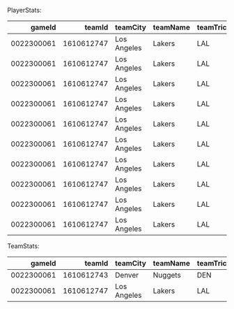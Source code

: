 PlayerStats:

|     gameId |     teamId | teamCity    | teamName   | teamTricode   | teamSlug   |   personId | firstName   | familyName   | nameI        | playerSlug      | position   | comment   |   jerseyNum | minutes   |   points |   contestedShots |   contestedShots2pt |   contestedShots3pt |   deflections |   chargesDrawn |   screenAssists |   screenAssistPoints |   looseBallsRecoveredOffensive |   looseBallsRecoveredDefensive |   looseBallsRecoveredTotal |   offensiveBoxOuts |   defensiveBoxOuts |   boxOutPlayerTeamRebounds |   boxOutPlayerRebounds |   boxOuts |
|-----------:|-----------:|:------------|:-----------|:--------------|:-----------|-----------:|:------------|:-------------|:-------------|:----------------|:-----------|:----------|------------:|:----------|---------:|-----------------:|--------------------:|--------------------:|--------------:|---------------:|----------------:|---------------------:|-------------------------------:|-------------------------------:|---------------------------:|-------------------:|-------------------:|---------------------------:|-----------------------:|----------:|
| 0022300061 | 1610612747 | Los Angeles | Lakers     | LAL           | lakers     |    1627752 | Taurean     | Prince       | T. Prince    | taurean-prince  | F          |           |          12 | 29:53     |       18 |                7 |                   4 |                   3 |             1 |              0 |               0 |                    0 |                              0 |                              0 |                          0 |                  0 |                  1 |                          1 |                      0 |         1 |
| 0022300061 | 1610612747 | Los Angeles | Lakers     | LAL           | lakers     |       2544 | LeBron      | James        | L. James     | lebron-james    | F          |           |          23 | 29:01     |       21 |                5 |                   4 |                   1 |             1 |              0 |               0 |                    0 |                              2 |                              0 |                          2 |                  0 |                  1 |                          1 |                      0 |         1 |
| 0022300061 | 1610612747 | Los Angeles | Lakers     | LAL           | lakers     |     203076 | Anthony     | Davis        | A. Davis     | anthony-davis   | C          |           |           3 | 34:09     |       17 |                9 |                   6 |                   3 |             1 |              0 |               5 |                   11 |                              1 |                              0 |                          1 |                  0 |                  1 |                          1 |                      1 |         1 |
| 0022300061 | 1610612747 | Los Angeles | Lakers     | LAL           | lakers     |    1630559 | Austin      | Reaves       | A. Reaves    | austin-reaves   | G          |           |          15 | 31:20     |       14 |                4 |                   3 |                   1 |             3 |              1 |               0 |                    0 |                              1 |                              0 |                          1 |                  0 |                  0 |                          0 |                      0 |         0 |
| 0022300061 | 1610612747 | Los Angeles | Lakers     | LAL           | lakers     |    1626156 | D'Angelo    | Russell      | D. Russell   | dangelo-russell | G          |           |           1 | 36:11     |       11 |                3 |                   2 |                   1 |             6 |              0 |               0 |                    0 |                              0 |                              0 |                          0 |                  0 |                  0 |                          0 |                      0 |         0 |
| 0022300061 | 1610612747 | Los Angeles | Lakers     | LAL           | lakers     |    1629060 | Rui         | Hachimura    | R. Hachimura | rui-hachimura   |            |           |          28 | 14:38     |        6 |                2 |                   2 |                   0 |             2 |              0 |               0 |                    0 |                              0 |                              0 |                          0 |                  1 |                  0 |                          1 |                      1 |         1 |
| 0022300061 | 1610612747 | Los Angeles | Lakers     | LAL           | lakers     |    1629216 | Gabe        | Vincent      | G. Vincent   | gabe-vincent    |            |           |           7 | 22:18     |        6 |                2 |                   2 |                   0 |             2 |              0 |               0 |                    0 |                              0 |                              0 |                          0 |                  0 |                  0 |                          0 |                      0 |         0 |
| 0022300061 | 1610612747 | Los Angeles | Lakers     | LAL           | lakers     |    1629637 | Jaxson      | Hayes        | J. Hayes     | jaxson-hayes    |            |           |          11 | 6:54      |        0 |                1 |                   0 |                   1 |             0 |              0 |               0 |                    0 |                              0 |                              0 |                          0 |                  0 |                  1 |                          1 |                      0 |         1 |
| 0022300061 | 1610612747 | Los Angeles | Lakers     | LAL           | lakers     |    1629629 | Cam         | Reddish      | C. Reddish   | cam-reddish     |            |           |           5 | 17:38     |        7 |                3 |                   1 |                   2 |             0 |              0 |               0 |                    0 |                              0 |                              0 |                          0 |                  0 |                  0 |                          0 |                      0 |         0 |
| 0022300061 | 1610612747 | Los Angeles | Lakers     | LAL           | lakers     |    1626174 | Christian   | Wood         | C. Wood      | christian-wood  |            |           |          35 | 15:28     |        7 |                3 |                   2 |                   1 |             0 |              0 |               1 |                    3 |                              0 |                              0 |                          0 |                  0 |                  0 |                          0 |                      0 |         0 |

TeamStats:

|     gameId |     teamId | teamCity    | teamName   | teamTricode   | teamSlug   | minutes       |   points |   contestedShots |   contestedShots2pt |   contestedShots3pt |   deflections |   chargesDrawn |   screenAssists |   screenAssistPoints |   looseBallsRecoveredOffensive |   looseBallsRecoveredDefensive |   looseBallsRecoveredTotal |   offensiveBoxOuts |   defensiveBoxOuts |   boxOutPlayerTeamRebounds |   boxOutPlayerRebounds |   boxOuts |
|-----------:|-----------:|:------------|:-----------|:--------------|:-----------|:--------------|---------:|-----------------:|--------------------:|--------------------:|--------------:|---------------:|----------------:|---------------------:|-------------------------------:|-------------------------------:|---------------------------:|-------------------:|-------------------:|---------------------------:|-----------------------:|----------:|
| 0022300061 | 1610612743 | Denver      | Nuggets    | DEN           | nuggets    | 240.000000:00 |      119 |               46 |                  31 |                  15 |            10 |              0 |              11 |                   25 |                              4 |                              3 |                          7 |                  2 |                  2 |                          4 |                      4 |         4 |
| 0022300061 | 1610612747 | Los Angeles | Lakers     | LAL           | lakers     | 240.000000:00 |      107 |               40 |                  27 |                  13 |            16 |              1 |               6 |                   14 |                              4 |                              0 |                          4 |                  1 |                  4 |                          5 |                      2 |         5 |